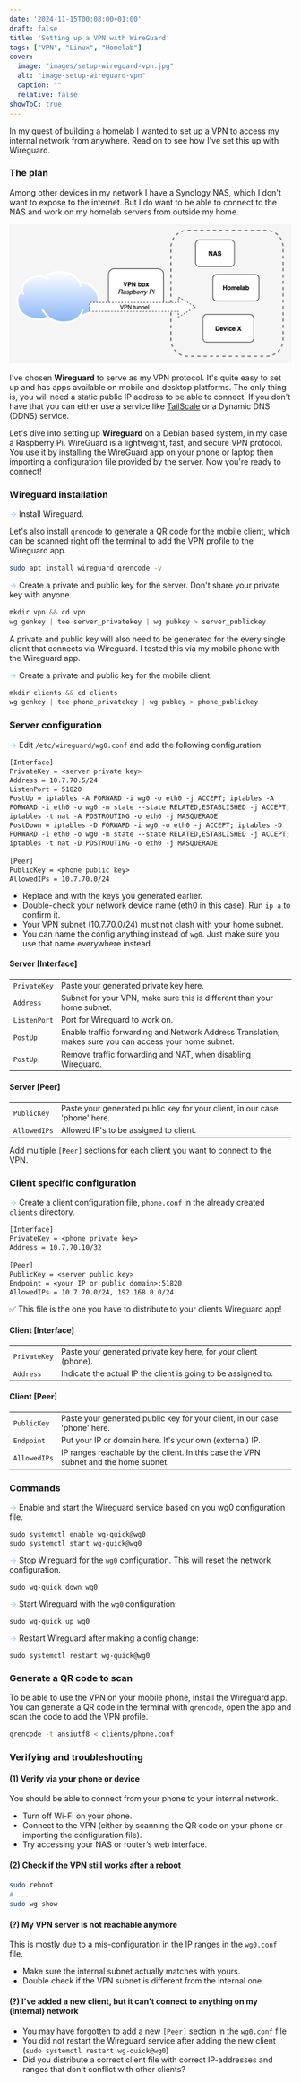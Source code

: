```yaml
---
date: '2024-11-15T00:08:00+01:00'
draft: false
title: 'Setting up a VPN with WireGuard'
tags: ["VPN", "Linux", "Homelab"]
cover:
  image: "images/setup-wireguard-vpn.jpg"
  alt: "image-setup-wireguard-vpn"
  caption: ""
  relative: false
showToC: true
---
```


In my quest of building a homelab I wanted to set up a VPN to access my internal network from 
anywhere. Read on to see how     I've set this up with Wireguard.
<!--more-->

### The plan
Among other devices in my network I have a Synology NAS, which I don't want to expose to the internet.
But I do want to be able to connect to the NAS and work on my homelab servers from outside my home.

![VPN Setup](/images/setup-wireguard-vpn-diagram.png "VPN setup")

I've chosen **Wireguard** to serve as my VPN protocol. It's quite easy to set up and has apps available
on mobile and desktop platforms. The only thing is, you will need a static public IP address to
be able to connect. If you don't have that you can either use a service like [TailScale](https://tailscale.com/)
or a Dynamic DNS (DDNS) service.

Let's dive into setting up **Wireguard** on a Debian based system, in my case a Raspberry Pi.
WireGuard is a lightweight, fast, and secure VPN protocol. You use it by installing the WireGuard app on 
your phone or laptop then importing a configuration file provided by the server. Now you're ready to connect!

### Wireguard installation
<span style="color: #94C4FC;">→</span> Install Wireguard. 

Let's also install `qrencode` to generate a QR code for the mobile client,
which can be scanned right off the terminal to add the VPN profile to the Wireguard app.
```bash
sudo apt install wireguard qrencode -y
```

<span style="color: #94C4FC;">→</span> Create a private and public key for the server.
Don't share your private key with anyone.
```c
mkdir vpn && cd vpn
wg genkey | tee server_privatekey | wg pubkey > server_publickey
```
A private and public key will also need to be generated for the every single client that connects via Wireguard.
I tested this via my mobile phone with the Wireguard app.
    
<span style="color: #94C4FC;">→</span> Create a private and public key for the mobile client.
```c
mkdir clients && cd clients
wg genkey | tee phone_privatekey | wg pubkey > phone_publickey
```
### Server configuration
<span style="color: #94C4FC;">→</span> Edit `/etc/wireguard/wg0.conf` and add the following configuration:
```text
[Interface]
PrivateKey = <server private key>
Address = 10.7.70.5/24
ListenPort = 51820
PostUp = iptables -A FORWARD -i wg0 -o eth0 -j ACCEPT; iptables -A FORWARD -i eth0 -o wg0 -m state --state RELATED,ESTABLISHED -j ACCEPT; iptables -t nat -A POSTROUTING -o eth0 -j MASQUERADE
PostDown = iptables -D FORWARD -i wg0 -o eth0 -j ACCEPT; iptables -D FORWARD -i eth0 -o wg0 -m state --state RELATED,ESTABLISHED -j ACCEPT; iptables -t nat -D POSTROUTING -o eth0 -j MASQUERADE

[Peer]
PublicKey = <phone public key>
AllowedIPs = 10.7.70.0/24
```
* Replace <server private key> and <phone public key> with the keys you generated earlier.
* Double-check your network device name (eth0 in this case). Run `ip a` to confirm it.
* Your VPN subnet (10.7.70.0/24) must not clash with your home subnet.
* You can name the config anything instead of `wg0`. Just make sure you use that name everywhere instead.

#### Server [Interface]
|   |                                                                                             | 
|-----------|--------------------------------------------------------------------------------------------------------|
| `PrivateKey` | Paste your generated private key here.                                                                 |
| `Address`   | Subnet for your VPN, make sure this is different than your home subnet.                                |
| `ListenPort` | Port for Wireguard to work on.                                                                         |
| `PostUp`    | Enable traffic forwarding and Network Address Translation; makes sure you can access your home subnet. |
| `PostUp`    | Remove traffic forwarding and NAT, when disabling Wireguard.                                           |

#### Server [Peer]
|     |                                                                                             | 
|-------------|--------------------------------------------------------------------------------------------------------|
| `PublicKey`   | Paste your generated public key for your client, in our case 'phone' here.                             |
| `AllowedIPs`   | Allowed IP's to be assigned to client.                                                                 |

Add multiple `[Peer]` sections for each client you want to connect to the VPN.

### Client specific configuration
<span style="color: #94C4FC;">→</span> Create a client configuration file, `phone.conf` in the already created `clients` directory.
```text
[Interface]
PrivateKey = <phone private key>
Address = 10.7.70.10/32

[Peer]
PublicKey = <server public key>
Endpoint = <your IP or public domain>:51820
AllowedIPs = 10.7.70.0/24, 192.168.0.0/24
```
✅ This file is the one you have to distribute to your clients Wireguard app!

#### Client [Interface]
|     |                                                                                     |
|--------------|---------------------------------------------------------------|
| `PrivateKey` | Paste your generated private key here, for your client (phone). |
| `Address`    | Indicate the actual IP the client is going to be assigned to. |

#### Client [Peer]
|     |                                                                                     |
|-------------|-------------------------------------------------------------------------------------|
| `PublicKey`   | Paste your generated public key for your client, in our case 'phone' here.          |
| `Endpoint`   | Put your IP or domain here. It's your own (external) IP.                            |
| `AllowedIPs`   | IP ranges reachable by the client. In this case the VPN subnet and the home subnet. |

### Commands
<span style="color: #94C4FC;">→</span> Enable and start the Wireguard service based on you wg0 configuration file.
```text
sudo systemctl enable wg-quick@wg0
sudo systemctl start wg-quick@wg0
```

<span style="color: #94C4FC;">→</span> Stop Wireguard for the `wg0` configuration. This will reset the network configuration.
```text
sudo wg-quick down wg0
```

<span style="color: #94C4FC;">→</span> Start Wireguard with the `wg0` configuration:
```text
sudo wg-quick up wg0
```

<span style="color: #94C4FC;">→</span> Restart Wireguard after making a config change:
```text
sudo systemctl restart wg-quick@wg0
```

### Generate a QR code to scan
To be able to use the VPN on your mobile phone, install the Wireguard app. You can generate a QR code in the
terminal with `qrencode`, open the app and scan the code to add the VPN profile.

```bash
qrencode -t ansiutf8 < clients/phone.conf
```

### Verifying and troubleshooting
#### (1) Verify via your phone or device
You should be able to connect from your phone to your internal network.
* Turn off Wi-Fi on your phone.
* Connect to the VPN (either by scanning the QR code on your phone or importing the configuration file).
* Try accessing your NAS or router’s web interface.

#### (2) Check if the VPN still works after a reboot
```bash
sudo reboot 
# ...
sudo wg show
```

#### (?) My VPN server is not reachable anymore
This is mostly due to a mis-configuration in the IP ranges in the `wg0.conf` file. 
* Make sure the internal subnet actually matches with yours.
* Double check if the VPN subnet is different from the internal one.

#### (?) I've added a new client, but it can't connect to anything on my (internal) network
* You may have forgotten to add a new `[Peer]` section in the `wg0.conf` file
* You did not restart the Wireguard service after adding the new client (`sudo systemctl restart wg-quick@wg0`)
* Did you distribute a correct client file with correct IP-addresses and ranges that don't conflict with other clients?